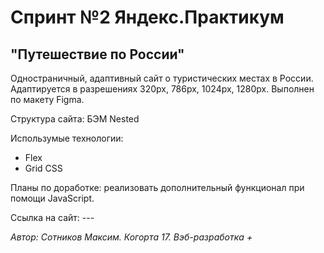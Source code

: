 # Спринт №2 Яндекс.Практикум

## "Путешествие по России"
Одностраничный, адаптивный сайт о туристических местах в России. Адаптируется в разрешениях 320px, 786px, 1024px, 1280px. Выполнен по макету Figma.

Структура сайта: БЭМ Nested

Использумые технологии:
* Flex
* Grid CSS

Планы по доработке: реализовать дополнительный функционал при помощи JavaScript.

Ссылка на сайт: ---


*Автор: Сотников Максим. Когорта 17. Вэб-разработка +*

